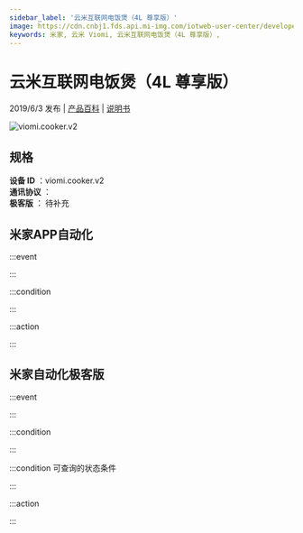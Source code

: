 ```yaml
---
sidebar_label: '云米互联网电饭煲（4L 尊享版）'
image: https://cdn.cnbj1.fds.api.mi-img.com/iotweb-user-center/developer_1678870988595PBFd3hME.png?GalaxyAccessKeyId=AKVGLQWBOVIRQ3XLEW&Expires=9223372036854775807&Signature=XdC01LjRlJVUwJ+EihFQnRwyphw=
keywords: 米家, 云米 Viomi, 云米互联网电饭煲（4L 尊享版）, 
---
```

# 云米互联网电饭煲（4L 尊享版）

2019/6/3 发布 | [产品百科](https://home.mi.com/webapp/content/baike/product/index.html?model=viomi.cooker.v2/) | [说明书](https://home.mi.com/views/introduction.html?model=viomi.cooker.v2&region=cn)

![viomi.cooker.v2](https://cdn.cnbj1.fds.api.mi-img.com/iotweb-user-center/developer_1678870988595PBFd3hME.png?GalaxyAccessKeyId=AKVGLQWBOVIRQ3XLEW&Expires=9223372036854775807&Signature=XdC01LjRlJVUwJ+EihFQnRwyphw=)

## 规格  
> 
**设备 ID** ：viomi.cooker.v2  
**通讯协议** ：  
**极客版**  ： 待补充 


## 米家APP自动化  

:::event  

:::

:::condition  

:::

:::action   

:::

## 米家自动化极客版  

:::event  

:::

:::condition  

:::

:::condition 可查询的状态条件  

:::

:::action  

:::

        
